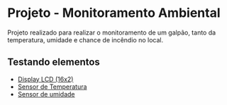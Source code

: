 # Projeto - Monitoramento Ambiental

Projeto realizado para realizar o monitoramento de um galpão, tanto da temperatura, umidade e chance de incêndio no local.

## Testando elementos
- [Display LCD (16x2)](https://github.com/CarlosG18/sd_dca0919/blob/main/projetos/uni1/elementos/lcd.md)
- [Sensor de Temperatura]()
- [Sensor de umidade]()